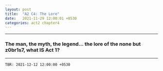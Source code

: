 ```yaml
--- 
layout: post
title:  "A2 C4: The Lore"
date:   2021-11-29 12:00:01 +0530
categories: act2 chapter4
---
```


---
### The man, the myth, the legend... the lore of the none but z0br1s7, what IS Act 1?

---
`TBR: 2021-12-12 12:00:00 +0530`



